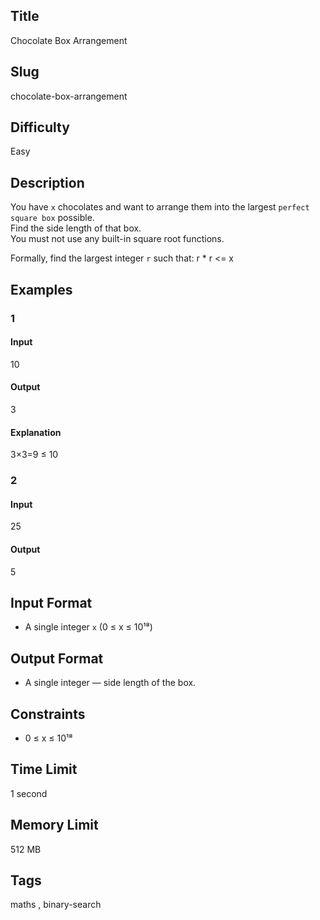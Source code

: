 ## Title

Chocolate Box Arrangement

## Slug

chocolate-box-arrangement

## Difficulty

Easy

## Description

You have `x` chocolates and want to arrange them into the largest `perfect square box` possible.  
Find the side length of that box.  
You must not use any built-in square root functions.

Formally, find the largest integer `r` such that: r * r <= x

## Examples

### 1

#### Input

10

#### Output
3

#### Explanation
3×3=9 ≤ 10  

### 2

#### Input

25 

#### Output

5

## Input Format  

- A single integer `x` (0 ≤ x ≤ 10¹⁸)  

## Output Format  

- A single integer — side length of the box.  

## Constraints  

- 0 ≤ x ≤ 10¹⁸ 

## Time Limit

1 second

## Memory Limit

512 MB

## Tags

maths , binary-search
